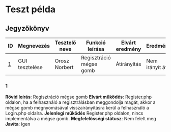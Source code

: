 # Teszt példa

  

## Jegyzőkönyv

  

|ID| Megnevezés | Tesztelő neve | Funkció leírása | Elvárt eredmény | Eredmény | Megfelelősségi státusz | Javítva
|-------| --------------| ------------|------------------------|------------|---------------|---------------|----|
|[1](#1)| GUI tesztelése|Orosz Norbert|Regisztráció mégse gomb | Átirányítás|Nem irányít át |Nem felelt meg	|Igen|


###  1
**Rövid leírás**:  Regisztráció mégse gomb
**Elvárt működés**:  Register.php oldalon, ha a felhasználó a regisztrálásban meggondolja magát, akkor a mégse gomb megnyomásával visszairányításra kerül a felhasználó a Login.php oldalra.
**Jelenlegi működés** Register.php oldalon, nincs implementálva a mégse gomb.
**Megfelelősségi státusz**: Nem felelt meg
**Javíta**: igen